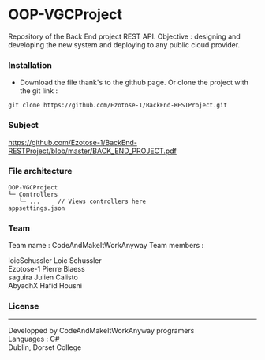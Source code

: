 # OOP-VGCProject
Repository of the Back End project REST API.
Objective : designing and developing the new system and deploying to any public cloud provider.

### Installation
* Download the file thank's to the github page. Or clone the project with the git link :
```shell
git clone https://github.com/Ezotose-1/BackEnd-RESTProject.git
```

### Subject
https://github.com/Ezotose-1/BackEnd-RESTProject/blob/master/BACK_END_PROJECT.pdf

### File architecture
```
OOP-VGCProject
└─ Controllers
   └─ ...     // Views controllers here
appsettings.json
```

### Team
Team name : CodeAndMakeItWorkAnyway
Team members : 

  loicSchussler         Loic Schussler  
  Ezotose-1             Pierre Blaess  
  saguira               Julien Calisto  
  AbyadhX               Hafid Housni  
  
   
### License
----
Developped by CodeAndMakeItWorkAnyway programers  
Languages : C#  
Dublin, Dorset College  
